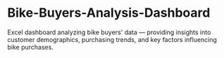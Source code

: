 # Bike-Buyers-Analysis-Dashboard
Excel dashboard analyzing bike buyers' data — providing insights into customer demographics, purchasing trends, and key factors influencing bike purchases.
